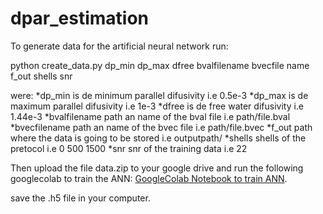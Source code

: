 # dpar_estimation

To generate data for the artificial neural network run: 

python create_data.py dp_min dp_max dfree bvalfilename bvecfile name f_out shells snr

were: 
*dp_min is de minimum parallel difusivity i.e 0.5e-3
*dp_max is de maximum parallel difusivity i.e 1e-3
*dfree is de free water difusivity  i.e 1.44e-3
*bvalfilename path an name of the bval file i.e path/file.bval
*bvecfilename path an name of the bvec file i.e path/file.bvec
*f_out path where the data is going to be stored i.e outputpath/
*shells shells of the pretocol i.e 0 500 1500 
*snr snr of the training data i.e 22

Then upload the file data.zip to your google drive and run the following googlecolab to train the ANN: [GoogleColab Notebook to train ANN](https://colab.research.google.com/drive/1HV0k8xS-tnIDxbd4ag34kqv4M6i5bTnG?usp=sharing).

save the .h5 file in your computer. 
